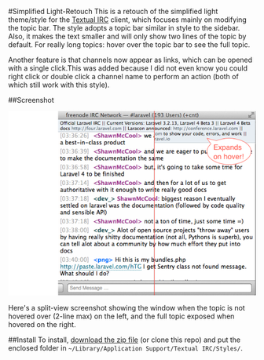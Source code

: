 #Simplified Light-Retouch
This is a retouch of the simplified light theme/style for the <a href="http://www.codeux.com/textual/">Textual IRC</a> client, which focuses mainly on modifying the topic bar.  The style adopts a topic bar similar in style to the sidebar.  Also, it makes the text smaller and will only show two lines of the topic by default.  For really long topics: hover over the topic bar to see the full topic.

Another feature is that channels now appear as links, which can be opened with a single click.This was added because I did not even know you could right click or double click a channel name to perform an action (both of which still work with this style).

##Screenshot
<p><img src="split-view.png"></p>
<p>Here's a split-view screenshot showing the window when the topic is not hovered over (2-line max) on the left, and the full topic exposed when hovered on the right.</p>

##Install
To install, <a href="https://github.com/memco/simplified-light-retouch/archive/master.zip">download the zip file</a> (or clone this repo) and put the enclosed folder in `~/Library/Application Support/Textual IRC/Styles/`.